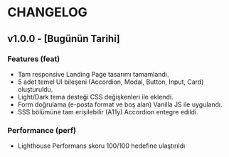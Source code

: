 # CHANGELOG

## v1.0.0 - [Bugünün Tarihi]
### Features (feat)
- Tam responsive Landing Page tasarımı tamamlandı.
- 5 adet temel UI bileşeni (Accordion, Modal, Button, Input, Card) oluşturuldu.
- Light/Dark tema desteği CSS değişkenleri ile eklendi.
- Form doğrulama (e-posta format ve boş alan) Vanilla JS ile uygulandı.
- SSS bölümüne tam erişilebilir (A11y) Accordion entegre edildi.

### Performance (perf)
- Lighthouse Performans skoru 100/100 hedefine ulaştırıldı